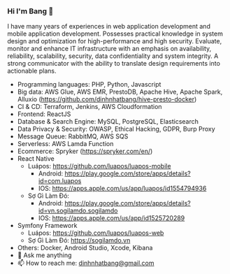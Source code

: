 ### Hi I'm Bang 👋

I have many years of experiences in web application development and mobile application development. Possesses practical knowledge in system design and optimization for high-performance and high security. Evaluate, monitor and enhance IT infrastructure with an emphasis on availability, reliability, scalability, security, data confidentiality and system integrity. A strong communicator with the ability to translate design requirements into actionable plans.
* Programming languages: PHP, Python, Javascript
* Big data: AWS Glue, AWS EMR, PrestoDB, Apache Hive, Apache Spark, Alluxio (https://github.com/dinhnhatbang/hive-presto-docker)
* CI & CD: Terraform, Jenkins, AWS Cloudformation
* Frontend: ReactJS
* Database & Search Engine: MySQL, PostgreSQL, Elasticsearch 
* Data Privacy & Security: OWASP, Ethical Hacking, GDPR, Burp Proxy
* Message Queue: RabbitMQ, AWS SQS
* Serverless: AWS Lamda Function
* Ecommerce: Spryker (https://spryker.com/en/)
* React Native
    * Luápos: https://github.com/luapos/luapos-mobile
        * Android: https://play.google.com/store/apps/details?id=com.luapos
        * IOS: https://apps.apple.com/us/app/luapos/id1554794936    
    * Sợ Gì Làm Đó:
        * Android: https://play.google.com/store/apps/details?id=vn.sogilamdo.sogilamdo
        * IOS: https://apps.apple.com/us/app/id1525720289
* Symfony Framework
    * Luápos: https://github.com/luapos/luapos-web
    * Sợ Gì Làm Đó: https://sogilamdo.vn
* Others: Docker, Android Studio, Xcode, Kibana
* 💬 Ask me anything
* 📫 How to reach me: dinhnhatbang@gmail.com

